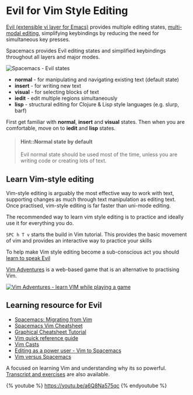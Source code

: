 # Evil for Vim Style Editing

[Evil (extensible vi layer for Emacs)](https://github.com/emacs-evil/evil) provides multiple editing states, [multi-modal editing](/why-spacemacs/states.md), simplifying keybindings by reducing the need for simultaneous key presses.

Spacemacs provides Evil editing states and simplified keybindings throughout all layers and major modes.

![Spacemacs - Evil states](/images/spacemacs-states-vim.png)

* **normal** - for manipulating and navigating existing text (default state)
* **insert** - for writing new text
* **visual** - for selecting blocks of text
* **iedit** - edit multiple regions simultaneously
* **lisp** - structural editing for Clojure & Lisp style languages (e.g. slurp, barf)

First get familiar with **normal**, **insert** and **visual** states.  Then when you are comfortable, move on to **iedit** and **lisp** states.

> #### Hint::Normal state by default
> Evil normal state should be used most of the time, unless you are writing code or creating lots of text.


## Learn Vim-style editing

Vim-style editing is arguably the most effective way to work with text, supporting changes as much through text manipulation as editing text.  Once practised, vim-style editing is far faster than uni-mode editing.

The recommended way to learn vim style editing is to practice and ideally use it for everything you do.

`SPC h T v` starts the build in Vim tutorial.  This provides the basic movement of vim and provides an interactive way to practice your skills

To help make Vim style editing become a sub-conscious act you should [learn to speak Evil](speaking-evil.md)

[Vim Adventures](https://vim-adventures.com/) is a web-based game that is an alternative to practising Vim.

[![Vim Adventures - learn VIM while playing a game](/images/vim-adventures.png)](https://vim-adventures.com/)


## Learning resource for Evil

* [Spacemacs: Migrating from Vim](http://spacemacs.org/doc/VIMUSERS.html)
* [Spacemacs Vim Cheatsheet](https://simpletutorials.com/c/3036/Spacemacs)
* [Graphical Cheatsheet Tutorial](http://www.viemu.com/a_vi_vim_graphical_cheat_sheet_tutorial.html)
* [Vim quick reference guide](http://vimhelp.appspot.com/quickref.txt.html)
* [Vim Casts](http://vimcasts.org/)
* [Editing as a power user - Vim to Spacemacs](https://steemit.com/vim/@hansvb/text-editing-as-a-power-user-from-vim-to-spacemacs-or-how-to-get-things-done)
* [Vim versus Spacemacs](https://www.slant.co/versus/42/69/~vim_vs_spacemacs)


A focused on learning Vim and understanding why its so powerful.  [Transcript and exercises](https://missing.csail.mit.edu/2020/editors/) are also available.

{% youtube %}
https://youtu.be/a6Q8Na575qc
{% endyoutube %}

